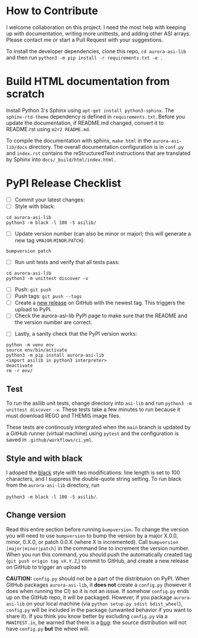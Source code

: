 # How to Contribute
I welcome collaboration on this project. I need the most help with keeping up with documentation, writing more unittests, and adding other ASI arrays. Please contact me or start a Pull Request with your suggestions. 

To install the developer dependencies, clone this repo, `cd aurora-asi-lib` and then run `python3 -m pip install -r requirements.txt -e .`

# Build HTML documentation from scratch
Install Python 3's Sphinx using `apt-get install python3-sphinx`. The `sphinx-rtd-theme` dependency is defined in `requirements.txt`. Before you update the documentation, if README.md changed, convert it to README.rst using `m2r2 README.md`.

To compile the documentation with sphinx, `make html` in the `aurora-asi-lib/docs` directory. The overall documentation configuration is in `conf.py` and `index.rst` contains the reStructuredText instructions that are translated by Sphinx into `docs/_build/html/index.html.`

# PyPI Release Checklist
- [ ] Commit your latest changes:
- [ ] Style with black:
```
cd aurora-asi-lib
python3 -m black -l 100 -S asilib/
```
- [ ] Update version number (can also be minor or majorl; this will generate a new tag v`MAJOR`.`MINOR`.`PATCH`):
```
bumpversion patch
```
- [ ] Run unit tests and verify that all tests pass:
```
cd aurora-asi-lib
python3 -m unittest discover -v
```
- [ ] Push: `git push`
- [ ] Push tags: `git push --tags`
- [ ] Create a [new release](https://docs.github.com/en/github/administering-a-repository/managing-releases-in-a-repository) on GitHub with the newest tag. This triggers the upload to PyPI.
- [ ] Check the aurora-asi-lib PyPI page to make sure that the README and the version number are correct. 
<!-- TODO: Add instructions to upload to test PyPI -->
- [ ] Lastly, a sanity check that the PyPI version works:
```
python -m venv env
source env/bin/activate
python3 -m pip install aurora-asi-lib
<import asilib in python3 interpreter>
deactivate
rm -r env/
```

## Test
To run the asilib unit tests, change directory into `asi-lib` and run ```python3 -m unittest discover -v```. These tests take a few minutes to run because it must download REGO and THEMIS image files. 

These tests are continously intergrated when the `main` branch is updated by a GitHub runner (virtual machine) using `pytest` and the configuration is saved in `.github/workflows/ci.yml`.

## Style and with black
I adoped the [black](https://pypi.org/project/black/) style with two modifications: line length is set to 100 characters, and I suppress the double-quote string setting. To run black from the `aurora-asi-lib` directory, run 

```python3 -m black -l 100 -S asilib/```.

## Change version
Read this entire section before running `bumpversion`. To change the version you will need to use `bumpversion` to bump the version by a major X.0.0, minor, 0.X.0, or patch 0.0.X (where X is incremented). Call ```bumpversion [major|minor|patch]``` in the command line to increment the version number. When you run this command, you should push the automatically created tag (`git push origin tag vX.Y.Z`,) commit to GitHub, and create a new release on GitHub to trigger an upload to 

__CAUTION:__ `config.py` should not be a part of the distribtuion on PyPI. When GitHub packages `aurora-asi-lib`, it __does not__ create a `config.py` (however it does when running the CI) so it is not an issue. If somehow `config.py` ends up on the GitHub repo, it will be packaged. However, if you package `aurora-asi-lib` on your local machine (via ```python setup.py sdist bdist_wheel```), `config.py` will be included in the package (unwanted behavior if you want to share it). If you think you know better by excluding `config.py` via a `MANIFEST.in`, be warned that there is a [bug](https://github.com/pypa/setuptools/issues/511): the source distribution will not have `config.py` __but__ the wheel will.
